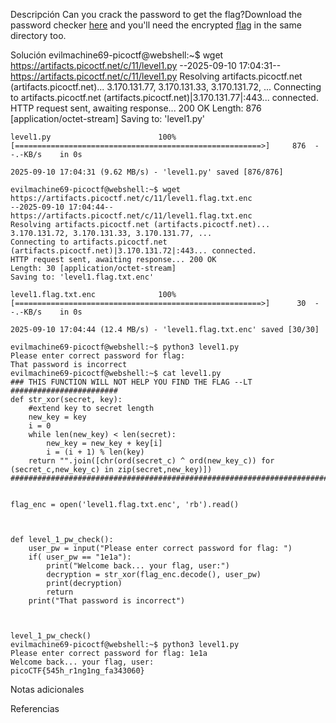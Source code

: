 Descripción
	Can you crack the password to get the flag?Download the password checker [here](https://artifacts.picoctf.net/c/11/level1.py) and you'll need the encrypted [flag](https://artifacts.picoctf.net/c/11/level1.flag.txt.enc) in the same directory too.
	
Solución
	evilmachine69-picoctf@webshell:~$ wget https://artifacts.picoctf.net/c/11/level1.py
	--2025-09-10 17:04:31--  https://artifacts.picoctf.net/c/11/level1.py
	Resolving artifacts.picoctf.net (artifacts.picoctf.net)... 3.170.131.77, 3.170.131.33, 3.170.131.72, ...
	Connecting to artifacts.picoctf.net (artifacts.picoctf.net)|3.170.131.77|:443... connected.
	HTTP request sent, awaiting response... 200 OK
	Length: 876 [application/octet-stream]
	Saving to: 'level1.py'
	
	level1.py                        100%[=======================================================>]     876  --.-KB/s    in 0s      
	
	2025-09-10 17:04:31 (9.62 MB/s) - 'level1.py' saved [876/876]
	
	evilmachine69-picoctf@webshell:~$ wget https://artifacts.picoctf.net/c/11/level1.flag.txt.enc
	--2025-09-10 17:04:44--  https://artifacts.picoctf.net/c/11/level1.flag.txt.enc
	Resolving artifacts.picoctf.net (artifacts.picoctf.net)... 3.170.131.72, 3.170.131.33, 3.170.131.77, ...
	Connecting to artifacts.picoctf.net (artifacts.picoctf.net)|3.170.131.72|:443... connected.
	HTTP request sent, awaiting response... 200 OK
	Length: 30 [application/octet-stream]
	Saving to: 'level1.flag.txt.enc'
	
	level1.flag.txt.enc              100%[=======================================================>]      30  --.-KB/s    in 0s      
	
	2025-09-10 17:04:44 (12.4 MB/s) - 'level1.flag.txt.enc' saved [30/30]
	
	evilmachine69-picoctf@webshell:~$ python3 level1.py 
	Please enter correct password for flag: 
	That password is incorrect
	evilmachine69-picoctf@webshell:~$ cat level1.py
	### THIS FUNCTION WILL NOT HELP YOU FIND THE FLAG --LT ########################
	def str_xor(secret, key):
	    #extend key to secret length
	    new_key = key
	    i = 0
	    while len(new_key) < len(secret):
	        new_key = new_key + key[i]
	        i = (i + 1) % len(key)        
	    return "".join([chr(ord(secret_c) ^ ord(new_key_c)) for (secret_c,new_key_c) in zip(secret,new_key)])
	###############################################################################
	
	
	flag_enc = open('level1.flag.txt.enc', 'rb').read()
	
	
	
	def level_1_pw_check():
	    user_pw = input("Please enter correct password for flag: ")
	    if( user_pw == "1e1a"):
	        print("Welcome back... your flag, user:")
	        decryption = str_xor(flag_enc.decode(), user_pw)
	        print(decryption)
	        return
	    print("That password is incorrect")
	
	
	
	level_1_pw_check()
	evilmachine69-picoctf@webshell:~$ python3 level1.py 
	Please enter correct password for flag: 1e1a
	Welcome back... your flag, user:
	picoCTF{545h_r1ng1ng_fa343060}
	
Notas adicionales
	
	
Referencias
	
	